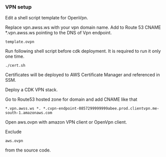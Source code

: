 ### VPN setup

Edit a shell script template for OpenVpn.

Replace vpn.awss.ws with your vpn domain name. Add to Route 53 CNAME *.vpn.awss.ws pointing to the DNS of Vpn endpoint.

```
template.ovpn 
```

Run following shell script before cdk deployment. It is required to run it only one time.

```
./cert.sh
```

Certificates will be deployed to AWS Certificate Manager and referenced in SSM.

Deploy a CDK VPN stack.

Go to Route53 hosted zone for domain and add CNAME like that

```
*.vpn.awss.ws *. *.cvpn-endpoint-0857299999999abee.prod.clientvpn.me-south-1.amazonaws.com
```

Open aws.ovpn with amazon VPN client or OpenVpn client.

Exclude

```
aws.ovpn
```

from the source code.
